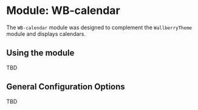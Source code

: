 # Module: WB-calendar
The `WB-calendar` module was designed to complement the `WallberryTheme` module and displays calendars.

## Using the module

TBD

## General Configuration Options

TBD

